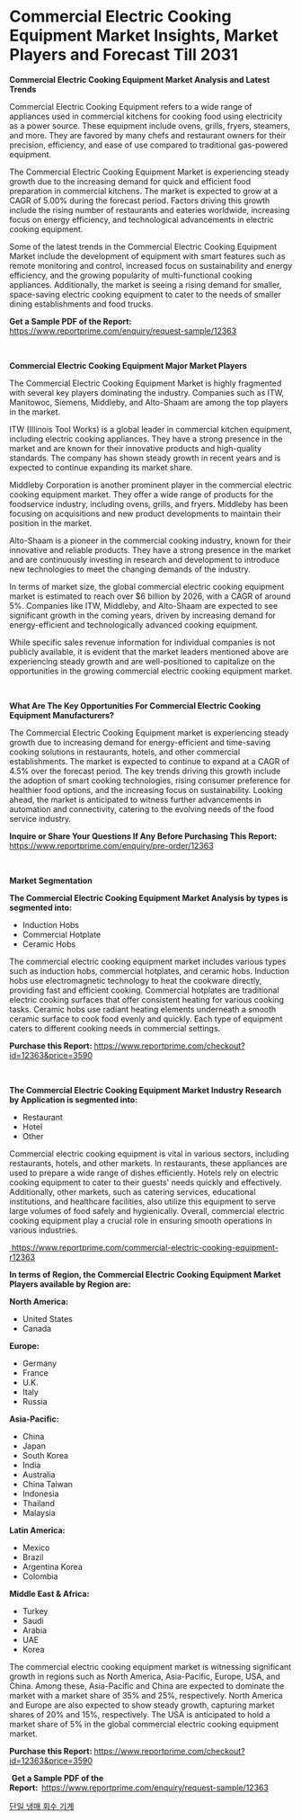 <p><h1>Commercial Electric Cooking Equipment Market Insights, Market Players and Forecast Till 2031</h1></p><p><strong>Commercial Electric Cooking Equipment Market Analysis and Latest Trends</strong></p>
<p><p>Commercial Electric Cooking Equipment refers to a wide range of appliances used in commercial kitchens for cooking food using electricity as a power source. These equipment include ovens, grills, fryers, steamers, and more. They are favored by many chefs and restaurant owners for their precision, efficiency, and ease of use compared to traditional gas-powered equipment.</p><p>The Commercial Electric Cooking Equipment Market is experiencing steady growth due to the increasing demand for quick and efficient food preparation in commercial kitchens. The market is expected to grow at a CAGR of 5.00% during the forecast period. Factors driving this growth include the rising number of restaurants and eateries worldwide, increasing focus on energy efficiency, and technological advancements in electric cooking equipment.</p><p>Some of the latest trends in the Commercial Electric Cooking Equipment Market include the development of equipment with smart features such as remote monitoring and control, increased focus on sustainability and energy efficiency, and the growing popularity of multi-functional cooking appliances. Additionally, the market is seeing a rising demand for smaller, space-saving electric cooking equipment to cater to the needs of smaller dining establishments and food trucks.</p></p>
<p><strong>Get a Sample PDF of the Report:&nbsp;</strong> <a href="https://www.reportprime.com/enquiry/request-sample/12363">https://www.reportprime.com/enquiry/request-sample/12363</a></p>
<p>&nbsp;</p>
<p><strong>Commercial Electric Cooking Equipment Major Market Players</strong></p>
<p><p>The Commercial Electric Cooking Equipment Market is highly fragmented with several key players dominating the industry. Companies such as ITW, Manitowoc, Siemens, Middleby, and Alto-Shaam are among the top players in the market.</p><p>ITW (Illinois Tool Works) is a global leader in commercial kitchen equipment, including electric cooking appliances. They have a strong presence in the market and are known for their innovative products and high-quality standards. The company has shown steady growth in recent years and is expected to continue expanding its market share.</p><p>Middleby Corporation is another prominent player in the commercial electric cooking equipment market. They offer a wide range of products for the foodservice industry, including ovens, grills, and fryers. Middleby has been focusing on acquisitions and new product developments to maintain their position in the market.</p><p>Alto-Shaam is a pioneer in the commercial cooking industry, known for their innovative and reliable products. They have a strong presence in the market and are continuously investing in research and development to introduce new technologies to meet the changing demands of the industry.</p><p>In terms of market size, the global commercial electric cooking equipment market is estimated to reach over $6 billion by 2026, with a CAGR of around 5%. Companies like ITW, Middleby, and Alto-Shaam are expected to see significant growth in the coming years, driven by increasing demand for energy-efficient and technologically advanced cooking equipment.</p><p>While specific sales revenue information for individual companies is not publicly available, it is evident that the market leaders mentioned above are experiencing steady growth and are well-positioned to capitalize on the opportunities in the growing commercial electric cooking equipment market.</p></p>
<p>&nbsp;</p>
<p><strong>What Are The Key Opportunities For Commercial Electric Cooking Equipment Manufacturers?</strong></p>
<p><p>The Commercial Electric Cooking Equipment market is experiencing steady growth due to increasing demand for energy-efficient and time-saving cooking solutions in restaurants, hotels, and other commercial establishments. The market is expected to continue to expand at a CAGR of 4.5% over the forecast period. The key trends driving this growth include the adoption of smart cooking technologies, rising consumer preference for healthier food options, and the increasing focus on sustainability. Looking ahead, the market is anticipated to witness further advancements in automation and connectivity, catering to the evolving needs of the food service industry.</p></p>
<p><strong>Inquire or Share Your Questions If Any Before Purchasing This Report:</strong> <a href="https://www.reportprime.com/enquiry/pre-order/12363">https://www.reportprime.com/enquiry/pre-order/12363</a></p>
<p>&nbsp;</p>
<p><strong>Market Segmentation</strong></p>
<p><strong>The Commercial Electric Cooking Equipment Market Analysis by types is segmented into:</strong></p>
<p><ul><li>Induction Hobs</li><li>Commercial Hotplate</li><li>Ceramic Hobs</li></ul></p>
<p><p>The commercial electric cooking equipment market includes various types such as induction hobs, commercial hotplates, and ceramic hobs. Induction hobs use electromagnetic technology to heat the cookware directly, providing fast and efficient cooking. Commercial hotplates are traditional electric cooking surfaces that offer consistent heating for various cooking tasks. Ceramic hobs use radiant heating elements underneath a smooth ceramic surface to cook food evenly and quickly. Each type of equipment caters to different cooking needs in commercial settings.</p></p>
<p><strong>Purchase this Report:&nbsp;</strong><a href="https://www.reportprime.com/checkout?id=12363&price=3590">https://www.reportprime.com/checkout?id=12363&price=3590</a></p>
<p>&nbsp;</p>
<p><strong>The Commercial Electric Cooking Equipment Market Industry Research by Application is segmented into:</strong></p>
<p><ul><li>Restaurant</li><li>Hotel</li><li>Other</li></ul></p>
<p><p>Commercial electric cooking equipment is vital in various sectors, including restaurants, hotels, and other markets. In restaurants, these appliances are used to prepare a wide range of dishes efficiently. Hotels rely on electric cooking equipment to cater to their guests' needs quickly and effectively. Additionally, other markets, such as catering services, educational institutions, and healthcare facilities, also utilize this equipment to serve large volumes of food safely and hygienically. Overall, commercial electric cooking equipment play a crucial role in ensuring smooth operations in various industries.</p></p>
<p><a href="https://www.reportprime.com/commercial-electric-cooking-equipment-r12363">&nbsp;https://www.reportprime.com/commercial-electric-cooking-equipment-r12363</a></p>
<p><strong>In terms of Region, the Commercial Electric Cooking Equipment Market Players available by Region are:</strong></p>
<p>
    <p> <strong> North America: </strong>
        <ul>
            <li>United States</li>
            <li>Canada</li>
        </ul>
        </p> 
    <p> <strong> Europe: </strong>
        <ul>
            <li>Germany</li>
            <li>France</li>
            <li>U.K.</li>
            <li>Italy</li>
            <li>Russia</li>
        </ul>
        </p> 
    <p> <strong> Asia-Pacific: </strong>
        <ul>
            <li>China</li>
            <li>Japan</li>
            <li>South Korea</li>
            <li>India</li>
            <li>Australia</li>
            <li>China Taiwan</li>
            <li>Indonesia</li>
            <li>Thailand</li>
            <li>Malaysia</li>
        </ul>
        </p> 
    <p> <strong> Latin America: </strong>
        <ul>
            <li>Mexico</li>
            <li>Brazil</li>
            <li>Argentina Korea</li>
            <li>Colombia</li>
        </ul>
        </p> 
    <p> <strong> Middle East & Africa: </strong>
        <ul>
            <li>Turkey</li>
            <li>Saudi</li>
            <li>Arabia</li>
            <li>UAE</li>
            <li>Korea</li>
        </ul>
    </p>
    </p>
<p><p>The commercial electric cooking equipment market is witnessing significant growth in regions such as North America, Asia-Pacific, Europe, USA, and China. Among these, Asia-Pacific and China are expected to dominate the market with a market share of 35% and 25%, respectively. North America and Europe are also expected to show steady growth, capturing market shares of 20% and 15%, respectively. The USA is anticipated to hold a market share of 5% in the global commercial electric cooking equipment market.</p></p>
<p><strong>Purchase this Report: </strong><a href="https://www.reportprime.com/checkout?id=12363&price=3590">https://www.reportprime.com/checkout?id=12363&price=3590</a></p>
<p>&nbsp;<strong>Get a Sample PDF of the Report:&nbsp;&nbsp;</strong><a href="https://www.reportprime.com/enquiry/request-sample/12363">https://www.reportprime.com/enquiry/request-sample/12363</a></p>
<p><strong></strong></p>
<p><p><a href="https://github.com/AidenReinger/Market-Research-Report-List-2/blob/main/5183166101805.md">단일 냉매 회수 기계</a></p></p>